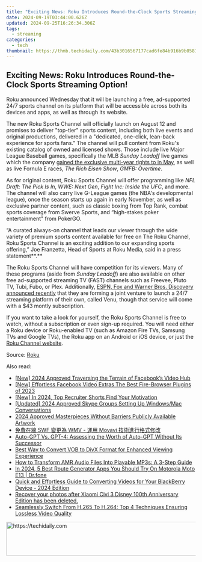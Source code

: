 ```yaml
---
title: "Exciting News: Roku Introduces Round-the-Clock Sports Streaming Option!"
date: 2024-09-19T03:44:00.626Z
updated: 2024-09-25T16:26:34.306Z
tags:
  - streaming
categories:
  - tech
thumbnail: https://thmb.techidaily.com/43b3016567177cad6fe84b916b9b05812f511a2dc184d4caf7d23cf42a2ae057.jpg
---
```


## Exciting News: Roku Introduces Round-the-Clock Sports Streaming Option!

Roku announced Wednesday that it will be launching a free, ad-supported 24/7 sports channel on its platform that will be accessible across both its devices and apps, as well as through its website.

 The new Roku Sports Channel will officially launch on August 12 and promises to deliver "top-tier" sports content, including both live events and original productions, delivered in a "dedicated, one-click, lean-back experience for sports fans." The channel will pull content from Roku's existing catalog of owned and licensed shows. Those include live Major League Baseball games, specifically the MLB _Sunday Leadoff_ live games which the company [gained the exclusive multi-year rights to in May](https://newsroom.roku.com/news/2024/05/roku-lands-exclusive-rights-to-major-league-baseball-sunday-leadoff/tetn-dag-1715620860), as well as live Fornula E races, _The Rich Eisen Show_, _GMFB: Overtime_.

 As for original content, Roku Sports Channel will offer programming like _NFL Draft: The Pick Is In_, _WWE: Next Gen_, _Fight Inc: Inside the UFC_, and more. The channel will also carry live G-League games (the NBA's developmental league), once the season starts up again in early November, as well as exclusive partner content, such as classic boxing from Top Rank, combat sports coverage from Swerve Sports, and “high-stakes poker entertainment" from PokerGO.

 “A curated always-on channel that leads our viewer through the wide variety of premium sports content available for free on The Roku Channel, Roku Sports Channel is an exciting addition to our expanding sports offering,” Joe Franzetta, Head of Sports at Roku Media, said in a press statement**.** 

 The Roku Sports Channel will have competition for its viewers. Many of these programs (aside from _Sunday Leadoff_) are also available on other free ad-supported streaming TV (FAST) channels such as Freevee, Pluto TV, Tubi, Fubo, or Plex. Additionally, [ESPN, Fox and Warner Bros. Discovery announced recently](https://win-answers.techidaily.com/resolved-issue-addressed-persistent-app-failures-for-wot-blitz-users/) that they are forming a joint venture to launch a 24/7 streaming platform of their own, called Venu, though that service will come with a $43 montly subscription.

 If you want to take a look for yourself, the Roku Sports Channel is free to watch, without a subscription or even sign-up required. You will need either a Roku device or Roku-enabled TV (such as Amazon Fire TVs, Samsung TVs and Google TVs), the Roku app on an Android or iOS device, or just the [Roku Channel website](https://therokuchannel.com/).

 Source: [Roku](https://newsroom.roku.com/news/2024/08/new-roku-sports-channel-brings-viewers-24-7-access-to/y4xvizai-1722959304)

<ins class="adsbygoogle"
     style="display:block"
     data-ad-format="autorelaxed"
     data-ad-client="ca-pub-7571918770474297"
     data-ad-slot="1223367746"></ins>

<ins class="adsbygoogle"
     style="display:block"
     data-ad-client="ca-pub-7571918770474297"
     data-ad-slot="8358498916"
     data-ad-format="auto"
     data-full-width-responsive="true"></ins>

<span class="atpl-alsoreadstyle">Also read:</span>
<div><ul>
<li><a href="https://facebook-videos.techidaily.com/new-2024-approved-traversing-the-terrain-of-facebooks-video-hub/"><u>[New] 2024 Approved Traversing the Terrain of Facebook’s Video Hub</u></a></li>
<li><a href="https://facebook-clips.techidaily.com/new-effortless-facebook-video-extras-the-best-fire-browser-plugins-of-2023/"><u>[New] Effortless Facebook Video Extras The Best Fire-Browser Plugins of 2023</u></a></li>
<li><a href="https://youtube-web.techidaily.com/n-2024-top-recruiter-shorts-find-your-motivation/"><u>[New] In 2024, Top Recruiter Shorts Find Your Motivation</u></a></li>
<li><a href="https://screen-sharing-recording.techidaily.com/updated-2024-approved-skype-groups-setting-up-windowsmac-conversations/"><u>[Updated] 2024 Approved Skype Groups Setting Up Windows/Mac Conversations</u></a></li>
<li><a href="https://extra-guidance.techidaily.com/2024-approved-masterpieces-without-barriers-publicly-available-artwork/"><u>2024 Approved Masterpieces Without Barriers Publicly Available Artwork</u></a></li>
<li><a href="https://tech-recovery.techidaily.com/1726223777839-swf-wmv-movavi/"><u>免費在線 SWF 變更為 WMV - 運用 Movavi 技術進行格式修改</u></a></li>
<li><a href="https://tech-revival.techidaily.com/auto-gpt-vs-gpt-4-assessing-the-worth-of-auto-gpt-without-its-successor/"><u>Auto-GPT Vs. GPT-4: Assessing the Worth of Auto-GPT Without Its Successor</u></a></li>
<li><a href="https://media-tips.techidaily.com/best-way-to-convert-vob-to-divx-format-for-enhanced-viewing-experience/"><u>Best Way to Convert VOB to DivX Format for Enhanced Viewing Experience</u></a></li>
<li><a href="https://media-tips.techidaily.com/how-to-transform-amr-audio-files-into-playable-mp3s-a-3-step-guide/"><u>How to Transform AMR Audio Files Into Playable MP3s: A 3-Step Guide</u></a></li>
<li><a href="https://change-location.techidaily.com/in-2024-5-best-route-generator-apps-you-should-try-on-motorola-moto-e13-drfone-by-drfone-virtual-android/"><u>In 2024, 5 Best Route Generator Apps You Should Try On Motorola Moto E13 | Dr.fone</u></a></li>
<li><a href="https://media-tips.techidaily.com/quick-and-effortless-guide-to-converting-videos-for-your-blackberry-device-2024-edition/"><u>Quick and Effortless Guide to Converting Videos for Your BlackBerry Device - 2024 Edition</u></a></li>
<li><a href="https://review-topics.techidaily.com/recover-your-photos-after-xiaomi-civi-3-disney-100th-anniversary-edition-has-been-deleted-by-fonelab-android-recover-photos/"><u>Recover your photos after Xiaomi Civi 3 Disney 100th Anniversary Edition has been deleted.</u></a></li>
<li><a href="https://media-tips.techidaily.com/seamlessly-switch-from-h265-to-h264-top-4-techniques-ensuring-lossless-video-quality/"><u>Seamlessly Switch From H.265 To H.264: Top 4 Techniques Ensuring Lossless Video Quality</u></a></li>
</ul></div>

<!-- affiliate ads begin -->
<a href="https://appsumo.8odi.net/c/5597632/2037359/7443" target="_top" id="2037359">
  <img src="//a.impactradius-go.com/display-ad/7443-2037359" border="0" alt="https://techidaily.com" width="728" height="90"/>
</a>
<img height="0" width="0" src="https://appsumo.8odi.net/i/5597632/2037359/7443" style="position:absolute;visibility:hidden;" border="0" />
<!-- affiliate ads end -->

